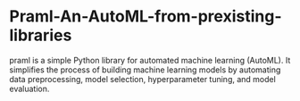 # Praml-An-AutoML-from-prexisting-libraries
praml is a simple Python library for automated machine learning (AutoML). It simplifies the process of building machine learning models by automating data preprocessing, model selection, hyperparameter tuning, and model evaluation.
